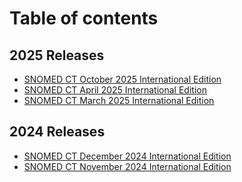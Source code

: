 # Table of contents

## 2025 Releases

* [SNOMED CT October 2025 International Edition](README.md)
* [SNOMED CT April 2025 International Edition](<README (1).md>)
* [SNOMED CT March 2025 International Edition](2025-releases/snomed-ct-march-2025-international-edition.md)

## 2024 Releases

* [SNOMED CT December 2024 International Edition](2024-releases/snomed-ct-december-2024-international-edition.md)
* [SNOMED CT November 2024 International Edition](2024-releases/snomed-ct-november-2024-international-edition.md)
